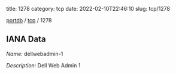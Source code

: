 title: 1278
category: tcp
date: 2022-02-10T22:46:10
slug: tcp/1278

[portdb](/) / [tcp](/category/tcp.html) / 1278


## IANA Data

_Name:_ dellwebadmin-1

_Description:_ Dell Web Admin 1

